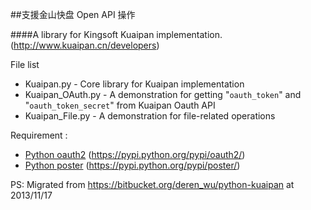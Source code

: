 ##支援金山快盘 Open API 操作


####A library for Kingsoft Kuaipan implementation. (<http://www.kuaipan.cn/developers>)


File list

- Kuaipan.py - Core library for Kuaipan implementation
- Kuaipan_OAuth.py - A demonstration for getting "`oauth_token`" and "`oauth_token_secret`" from Kuaipan Oauth API
- Kuaipan_File.py - A demonstration for file-related operations


Requirement :

* [Python oauth2] (https://pypi.python.org/pypi/oauth2/)
* [Python poster] (https://pypi.python.org/pypi/poster/)


[Python oauth2]: https://pypi.python.org/pypi/oauth2/
[Python poster]: https://pypi.python.org/pypi/poster/
[Kuaipan developer]: http://www.kuaipan.cn/developers


PS: Migrated from <https://bitbucket.org/deren_wu/python-kuaipan> at 2013/11/17
